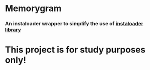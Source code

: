 # Memorygram  
### An instaloader wrapper to simplify the use of [instaloader library](https://github.com/instaloader/instaloader)  







# This project is for study purposes only! 

